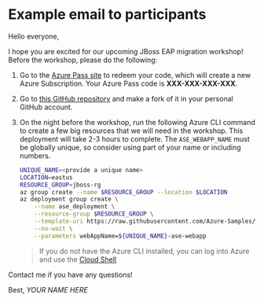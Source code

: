 # Example email to participants

Hello everyone,

I hope you are excited for our upcoming JBoss EAP migration workshop! Before the workshop, please do the following:

1. Go to the [Azure Pass site](https://www.microsoftazurepass.com/) to redeem your code, which will create a new Azure Subscription. Your Azure Pass code is **XXX-XXX-XXX-XXX**.
2. Go to [this GitHub repository](https://github.com/Azure-Samples/workshop-migrate-jboss-on-app-service) and make a fork of it in your personal GitHub account.
3. On the night before the workshop, run the following Azure CLI command to create a few big resources that we will need in the workshop. This deployment will take 2-3 hours to complete. The `ASE_WEBAPP_NAME` must be globally unique, so consider using part of your name or including numbers.

    ```bash
    UNIQUE_NAME=<provide a unique name>
    LOCATION=eastus
    RESOURCE_GROUP=jboss-rg
    az group create --name $RESOURCE_GROUP --location $LOCATION
    az deployment group create \
        --name ase_deployment \
        --resource-group $RESOURCE_GROUP \
        --template-uri https://raw.githubusercontent.com/Azure-Samples/workshop-migrate-jboss-on-app-service/main/templates/ase-template.json \
        --no-wait \
        --parameters webAppName=${UNIQUE_NAME}-ase-webapp
    ```

    > If you do not have the Azure CLI installed, you can log into Azure and use the [Cloud Shell](https://shell.azure.com/)

Contact me if you have any questions!

Best,
*YOUR NAME HERE*
